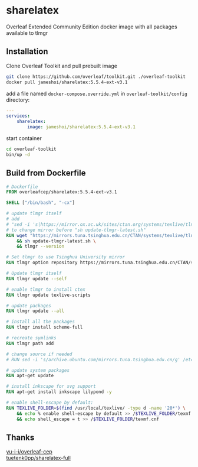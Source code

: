 # sharelatex
Overleaf Extended Community Edition docker image with all packages available to tlmgr

## Installation
Clone Overleaf Toolkit and pull prebuilt image
```bash
git clone https://github.com/overleaf/toolkit.git ./overleaf-toolkit
docker pull jameshoi/sharelatex:5.5.4-ext-v3.1
```
add a file named `docker-compose.override.yml` in `overleaf-toolkit/config` directory:
```yaml
---
services:
    sharelatex:
        image: jameshoi/sharelatex:5.5.4-ext-v3.1
```
start container
```bash
cd overleaf-toolkit
bin/up -d
```

## Build from Dockerfile
```dockerfile
# Dockerfile
FROM overleafcep/sharelatex:5.5.4-ext-v3.1

SHELL ["/bin/bash", "-cx"]

# update tlmgr itself
# add 
# "sed -i 's|https://mirror.ox.ac.uk/sites/ctan.org/systems/texlive/tlnet/|https://mirrors.tuna.tsinghua.edu.cn/CTAN/systems/texlive/tlnet/|g' update-tlmgr-latest.sh" 
# to change mirror before "sh update-tlmgr-latest.sh"
RUN wget "https://mirrors.tuna.tsinghua.edu.cn/CTAN/systems/texlive/tlnet/update-tlmgr-latest.sh" \
    && sh update-tlmgr-latest.sh \
    && tlmgr --version

# Set tlmgr to use Tsinghua University mirror
RUN tlmgr option repository https://mirrors.tuna.tsinghua.edu.cn/CTAN/systems/texlive/tlnet/

# Update tlmgr itself
RUN tlmgr update --self

# enable tlmgr to install ctex
RUN tlmgr update texlive-scripts

# update packages
RUN tlmgr update --all

# install all the packages
RUN tlmgr install scheme-full

# recreate symlinks
RUN tlmgr path add

# change source if needed
# RUN sed -i 's/archive.ubuntu.com/mirrors.tuna.tsinghua.edu.cn/g' /etc/apt/sources.list.d/ubuntu.sources

# update system packages
RUN apt-get update

# install inkscape for svg support
RUN apt-get install inkscape lilypond -y

# enable shell-escape by default:
RUN TEXLIVE_FOLDER=$(find /usr/local/texlive/ -type d -name '20*') \
    && echo % enable shell-escape by default >> /$TEXLIVE_FOLDER/texmf.cnf \
    && echo shell_escape = t >> /$TEXLIVE_FOLDER/texmf.cnf
```

## Thanks
[yu-i-i/overleaf-cep](https://github.com/yu-i-i/overleaf-cep)  
[tuetenk0pp/sharelatex-full](https://github.com/tuetenk0pp/sharelatex-full)
